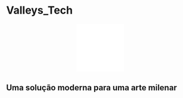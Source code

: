 # Valleys_Tech
<p align="center">
    <img src="images/grapeWhite.png" height="128">
    <h2> Uma solução moderna para uma arte milenar </h2>
</p>
